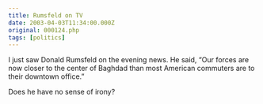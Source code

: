 ```yaml
---
title: Rumsfeld on TV
date: 2003-04-03T11:34:00.000Z
original: 000124.php
tags: [politics]
---
```


I just saw Donald Rumsfeld on the evening news. He said, “Our forces are now closer to the center of Baghdad than most American commuters are to their downtown office.”

Does he have no sense of irony?
